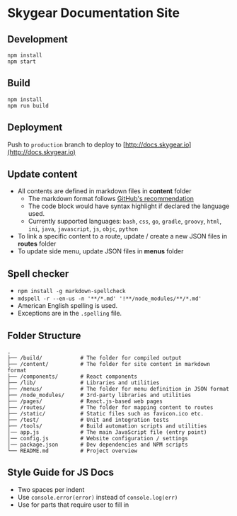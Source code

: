 # Skygear Documentation Site

## Development
```
npm install
npm start
```


## Build
```
npm install
npm run build
```


## Deployment
Push to `production` branch to deploy to [http://docs.skygear.io](http://docs.skygear.io)


## Update content
- All contents are defined in markdown files in **content** folder
  - The markdown format follows [GitHub's recommendation](https://guides.github.com/features/mastering-markdown/)
  - The code block would have syntax highlight if declared the language used.
  - Currently supported languages:
    `bash`, `css`, `go`, `gradle`, `groovy`, `html`,
    `ini`, `java`, `javascript`, `js`, `objc`, `python`
- To link a specific content to a route, update / create a new JSON files in **routes** folder
- To update side menu, update JSON files in **menus** folder

## Spell checker

- `npm install -g markdown-spellcheck`
- `mdspell -r --en-us -n '**/*.md' '!**/node_modules/**/*.md'`
- American English spelling is used.
- Exceptions are in the `.spelling` file.


## Folder Structure
```
.
├── /build/            # The folder for compiled output
├── /content/          # The folder for site content in markdown format
├── /components/       # React components
├── /lib/              # Libraries and utilities
├── /menus/            # The folder for menu definition in JSON format
├── /node_modules/     # 3rd-party libraries and utilities
├── /pages/            # React.js-based web pages
├── /routes/           # The folder for mapping content to routes
├── /static/           # Static files such as favicon.ico etc.
├── /test/             # Unit and integration tests
├── /tools/            # Build automation scripts and utilities
│── app.js             # The main JavaScript file (entry point)
│── config.js          # Website configuration / settings
│── package.json       # Dev dependencies and NPM scripts
└── README.md          # Project overview
```

## Style Guide for JS Docs
- Two spaces per indent
- Use `console.error(error)` instead of `console.log(err)`
- Use <brackets> for parts that require user to fill in
